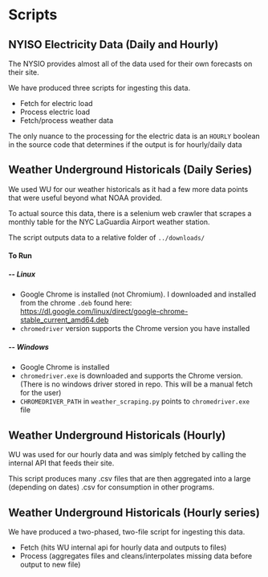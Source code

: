 # Scripts

## NYISO Electricity Data (Daily and Hourly)
The NYSIO provides almost all of the data used for their own forecasts on their site.

We have produced three scripts for ingesting this data.
- Fetch for electric load
- Process electric load
- Fetch/process weather data

The only nuance to the processing for the electric data is an `HOURLY` boolean in the source code that determines if the output is for hourly/daily data 


## Weather Underground Historicals (Daily Series)
We used WU for our weather historicals as it had a few more data points that were useful beyond what NOAA provided. 

To actual source this data, there is a selenium web crawler that scrapes a monthly table for the NYC LaGuardia Airport weather station.

The script outputs data to a relative folder of `../downloads/`

#### To Run 
##### -- Linux 
- Google Chrome is installed (not Chromium). I downloaded and installed from the chrome `.deb` found here: https://dl.google.com/linux/direct/google-chrome-stable_current_amd64.deb
- `chromedriver` version supports the Chrome version you have installed
##### -- Windows
- Google Chrome is installed
- `chromedriver.exe` is downloaded and supports the Chrome version. (There is no windows driver stored in repo. This will be a manual fetch for the user)
- `CHROMEDRIVER_PATH` in `weather_scraping.py` points to `chromedriver.exe` file

## Weather Underground Historicals (Hourly)
WU was used for our hourly data and was simlply fetched by calling the internal API that 
feeds their site.

This script produces many .csv files that are then aggregated into a large (depending on dates)
.csv for consumption in other programs.

## Weather Underground Historicals (Hourly series)
We have produced a two-phased, two-file script for ingesting this data.
- Fetch (hits WU internal api for hourly data and outputs to files)
- Process (aggregates files and cleans/interpolates missing data before output to new file)
